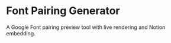 # Font Pairing Generator

A Google Font pairing preview tool with live rendering and Notion embedding.